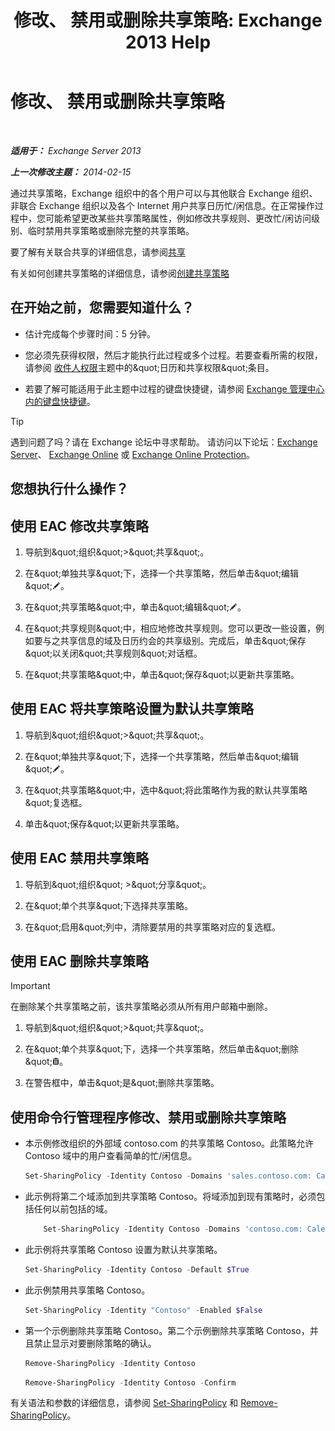 ﻿---
title: '修改、 禁用或删除共享策略: Exchange 2013 Help'
TOCTitle: 修改、 禁用或删除共享策略
ms:assetid: 714af42d-ca29-4bb4-ac48-f0b3d4fd1c15
ms:mtpsurl: https://technet.microsoft.com/zh-cn/library/JJ657460(v=EXCHG.150)
ms:contentKeyID: 50490902
ms.date: 05/21/2018
mtps_version: v=EXCHG.150
ms.translationtype: MT
---

# 修改、 禁用或删除共享策略

 

_**适用于：** Exchange Server 2013_

_**上一次修改主题：** 2014-02-15_

通过共享策略，Exchange 组织中的各个用户可以与其他联合 Exchange 组织、非联合 Exchange 组织以及各个 Internet 用户共享日历忙/闲信息。在正常操作过程中，您可能希望更改某些共享策略属性，例如修改共享规则、更改忙/闲访问级别、临时禁用共享策略或删除完整的共享策略。

要了解有关联合共享的详细信息，请参阅[共享](sharing-exchange-2013-help.md)

有关如何创建共享策略的详细信息，请参阅[创建共享策略](create-a-sharing-policy-exchange-2013-help.md)

## 在开始之前，您需要知道什么？

  - 估计完成每个步骤时间：5 分钟。

  - 您必须先获得权限，然后才能执行此过程或多个过程。若要查看所需的权限，请参阅 [收件人权限](recipients-permissions-exchange-2013-help.md)主题中的\&quot;日历和共享权限\&quot;条目。

  - 若要了解可能适用于此主题中过程的键盘快捷键，请参阅 [Exchange 管理中心内的键盘快捷键](keyboard-shortcuts-in-the-exchange-admin-center-exchange-online-protection-help.md)。

> [!TIP]  
> 遇到问题了吗？请在 Exchange 论坛中寻求帮助。 请访问以下论坛：<a href="https://go.microsoft.com/fwlink/p/?linkid=60612">Exchange Server</a>、 <a href="https://go.microsoft.com/fwlink/p/?linkid=267542">Exchange Online</a> 或 <a href="https://go.microsoft.com/fwlink/p/?linkid=285351">Exchange Online Protection</a>。


## 您想执行什么操作？

## 使用 EAC 修改共享策略

1.  导航到\&quot;组织\&quot;\>\&quot;共享\&quot;。

2.  在\&quot;单独共享\&quot;下，选择一个共享策略，然后单击\&quot;编辑\&quot;![编辑图标](images/Bb124582.6f53ccb2-1f13-4c02-bea0-30690e6ea71d(EXCHG.150).gif "编辑图标")。

3.  在\&quot;共享策略\&quot;中，单击\&quot;编辑\&quot;![编辑图标](images/Bb124582.6f53ccb2-1f13-4c02-bea0-30690e6ea71d(EXCHG.150).gif "编辑图标")。

4.  在\&quot;共享规则\&quot;中，相应地修改共享规则。您可以更改一些设置，例如要与之共享信息的域及日历约会的共享级别。完成后，单击\&quot;保存\&quot;以关闭\&quot;共享规则\&quot;对话框。

5.  在\&quot;共享策略\&quot;中，单击\&quot;保存\&quot;以更新共享策略。

## 使用 EAC 将共享策略设置为默认共享策略

1.  导航到\&quot;组织\&quot;\>\&quot;共享\&quot;。

2.  在\&quot;单独共享\&quot;下，选择一个共享策略，然后单击\&quot;编辑\&quot;![编辑图标](images/Bb124582.6f53ccb2-1f13-4c02-bea0-30690e6ea71d(EXCHG.150).gif "编辑图标")。

3.  在\&quot;共享策略\&quot;中，选中\&quot;将此策略作为我的默认共享策略\&quot;复选框。

4.  单击\&quot;保存\&quot;以更新共享策略。

## 使用 EAC 禁用共享策略

1.  导航到\&quot;组织\&quot; \>\&quot;分享\&quot;。

2.  在\&quot;单个共享\&quot;下选择共享策略。

3.  在\&quot;启用\&quot;列中，清除要禁用的共享策略对应的复选框。

## 使用 EAC 删除共享策略

> [!IMPORTANT]  
> 在删除某个共享策略之前，该共享策略必须从所有用户邮箱中删除。


1.  导航到\&quot;组织\&quot;\>\&quot;共享\&quot;。

2.  在\&quot;单个共享\&quot;下，选择一个共享策略，然后单击\&quot;删除\&quot;![删除图标](images/JJ657511.14f639f6-61e8-4418-bbfb-0db14de9d2f5(EXCHG.150).gif "删除图标")。

3.  在警告框中，单击\&quot;是\&quot;删除共享策略。

## 使用命令行管理程序修改、禁用或删除共享策略

  - 本示例修改组织的外部域 contoso.com 的共享策略 Contoso。此策略允许 Contoso 域中的用户查看简单的忙/闲信息。
    
    ```powershell
    Set-SharingPolicy -Identity Contoso -Domains 'sales.contoso.com: CalendarSharingFreeBusySimple'
    ```

  - 此示例将第二个域添加到共享策略 Contoso。将域添加到现有策略时，必须包括任何以前包括的域。
    
    ```powershell
        Set-SharingPolicy -Identity Contoso -Domains 'contoso.com: CalendarSharingFreeBusySimple', 'atlanta.contoso.com: CalendarSharingFreeBusyReviewer', 'beijing.contoso.com: CalendarSharingFreeBusyReviewer'
    ```
    
  - 此示例将共享策略 Contoso 设置为默认共享策略。
    
    ```powershell
    Set-SharingPolicy -Identity Contoso -Default $True
    ```

  - 此示例禁用共享策略 Contoso。
    
    ```powershell
    Set-SharingPolicy -Identity "Contoso" -Enabled $False
    ```

  - 第一个示例删除共享策略 Contoso。第二个示例删除共享策略 Contoso，并且禁止显示对要删除策略的确认。
      
    ```powershell
    Remove-SharingPolicy -Identity Contoso
    ```

    ```powershell
    Remove-SharingPolicy -Identity Contoso -Confirm
    ```
      
      
有关语法和参数的详细信息，请参阅 [Set-SharingPolicy](https://technet.microsoft.com/zh-cn/library/dd297931\(v=exchg.150\)) 和 [Remove-SharingPolicy](https://technet.microsoft.com/zh-cn/library/dd351071\(v=exchg.150\))。

